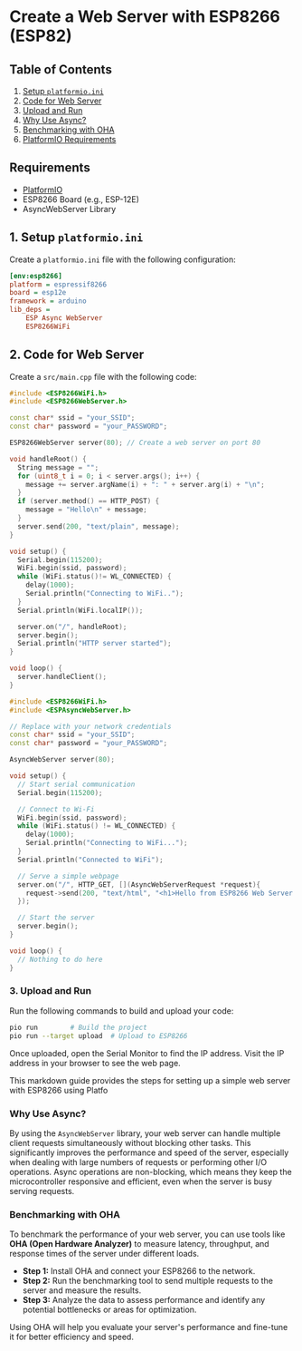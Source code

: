 # Create a Web Server with ESP8266 (ESP82)

## Table of Contents

1. [Setup `platformio.ini`](#setup-platformioini)
2. [Code for Web Server](#code-for-web-server)
3. [Upload and Run](#upload-and-run)
4. [Why Use Async?](#why-use-async)
5. [Benchmarking with OHA](#benchmarking-with-oha)
6. [PlatformIO Requirements](#platformio-requirements)

## Requirements

- [PlatformIO](platformio.md)
- ESP8266 Board (e.g., ESP-12E)
- AsyncWebServer Library

## 1. Setup `platformio.ini`

Create a `platformio.ini` file with the following configuration:

```ini
[env:esp8266]
platform = espressif8266
board = esp12e
framework = arduino
lib_deps =
    ESP Async WebServer
    ESP8266WiFi
```

## 2. Code for Web Server

Create a `src/main.cpp` file with the following code:

```cpp
#include <ESP8266WiFi.h>
#include <ESP8266WebServer.h>

const char* ssid = "your_SSID";
const char* password = "your_PASSWORD";

ESP8266WebServer server(80); // Create a web server on port 80

void handleRoot() {
  String message = "";
  for (uint8_t i = 0; i < server.args(); i++) {
    message += server.argName(i) + ": " + server.arg(i) + "\n";
  }
  if (server.method() == HTTP_POST) {
    message = "Hello\n" + message;
  }
  server.send(200, "text/plain", message);
}

void setup() {
  Serial.begin(115200);
  WiFi.begin(ssid, password);
  while (WiFi.status()!= WL_CONNECTED) {
    delay(1000);
    Serial.println("Connecting to WiFi..");
  }
  Serial.println(WiFi.localIP());

  server.on("/", handleRoot);
  server.begin();
  Serial.println("HTTP server started");
}

void loop() {
  server.handleClient();
}

```

```cpp
#include <ESP8266WiFi.h>
#include <ESPAsyncWebServer.h>

// Replace with your network credentials
const char* ssid = "your_SSID";
const char* password = "your_PASSWORD";

AsyncWebServer server(80);

void setup() {
  // Start serial communication
  Serial.begin(115200);

  // Connect to Wi-Fi
  WiFi.begin(ssid, password);
  while (WiFi.status() != WL_CONNECTED) {
    delay(1000);
    Serial.println("Connecting to WiFi...");
  }
  Serial.println("Connected to WiFi");

  // Serve a simple webpage
  server.on("/", HTTP_GET, [](AsyncWebServerRequest *request){
    request->send(200, "text/html", "<h1>Hello from ESP8266 Web Server!</h1>");
  });

  // Start the server
  server.begin();
}

void loop() {
  // Nothing to do here
}
```

### 3. Upload and Run

Run the following commands to build and upload your code:

```bash
pio run        # Build the project
pio run --target upload  # Upload to ESP8266
```

Once uploaded, open the Serial Monitor to find the IP address. Visit the IP address in your browser to see the web page.

This markdown guide provides the steps for setting up a simple web server with ESP8266 using Platfo

### Why Use Async?

By using the `AsyncWebServer` library, your web server can handle multiple client requests simultaneously without blocking other tasks. This significantly improves the performance and speed of the server, especially when dealing with large numbers of requests or performing other I/O operations. Async operations are non-blocking, which means they keep the microcontroller responsive and efficient, even when the server is busy serving requests.

### Benchmarking with OHA

To benchmark the performance of your web server, you can use tools like **OHA (Open Hardware Analyzer)** to measure latency, throughput, and response times of the server under different loads.

- **Step 1:** Install OHA and connect your ESP8266 to the network.
- **Step 2:** Run the benchmarking tool to send multiple requests to the server and measure the results.
- **Step 3:** Analyze the data to assess performance and identify any potential bottlenecks or areas for optimization.

Using OHA will help you evaluate your server's performance and fine-tune it for better efficiency and speed.

